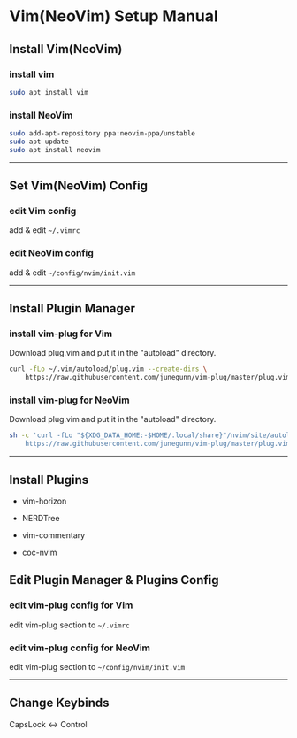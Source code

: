 # Vim(NeoVim) Setup Manual


## Install Vim(NeoVim)


### install vim

```sh
sudo apt install vim
```


### install NeoVim

```sh
sudo add-apt-repository ppa:neovim-ppa/unstable
sudo apt update
sudo apt install neovim
```


---


## Set Vim(NeoVim) Config


### edit Vim config

add & edit `~/.vimrc`  


### edit NeoVim config

add & edit `~/config/nvim/init.vim`  


---


## Install Plugin Manager


### install vim-plug for Vim

Download plug.vim and put it in the "autoload" directory.  

```sh
curl -fLo ~/.vim/autoload/plug.vim --create-dirs \
    https://raw.githubusercontent.com/junegunn/vim-plug/master/plug.vim
```


### install vim-plug for NeoVim

Download plug.vim and put it in the "autoload" directory.  

```sh
sh -c 'curl -fLo "${XDG_DATA_HOME:-$HOME/.local/share}"/nvim/site/autoload/plug.vim --create-dirs \
	https://raw.githubusercontent.com/junegunn/vim-plug/master/plug.vim'
```


---


## Install Plugins

- vim-horizon  

- NERDTree  

- vim-commentary  

- coc-nvim  


## Edit Plugin Manager & Plugins Config


### edit vim-plug config for Vim

edit vim-plug section to `~/.vimrc`  


### edit vim-plug config for NeoVim

edit vim-plug section to `~/config/nvim/init.vim`  


---


## Change Keybinds

CapsLock <-> Control  

